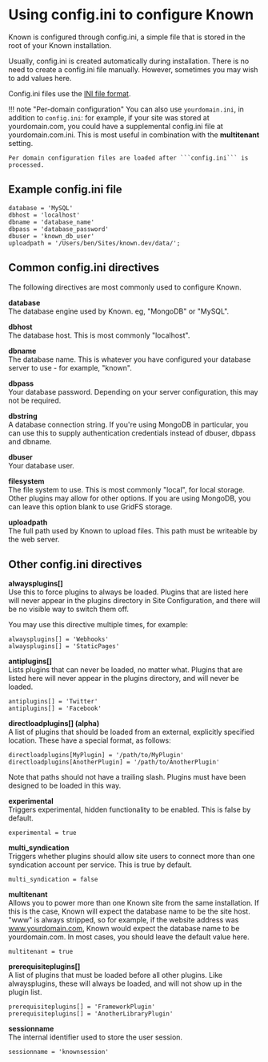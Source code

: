 # Using config.ini to configure Known

Known is configured through config.ini, a simple file that is stored in the root of your Known installation.

Usually, config.ini is created automatically during installation. There is no need to create a config.ini file manually.
However, sometimes you may wish to add values here.

Config.ini files use the [INI file format](https://en.wikipedia.org/wiki/INI_file).

!!! note "Per-domain configuration"
    You can also use ```yourdomain.ini```, in addition to ```config.ini```: for example, if your site was stored at yourdomain.com, you could have a supplemental
    config.ini file at yourdomain.com.ini. This is most useful in combination with the **multitenant** setting. 

    Per domain configuration files are loaded after ```config.ini``` is processed.

## Example config.ini file

    database = 'MySQL'
    dbhost = 'localhost'
    dbname = 'database_name'
    dbpass = 'database_password'
    dbuser = 'known_db_user'
    uploadpath = '/Users/ben/Sites/known.dev/data/';

## Common config.ini directives

The following directives are most commonly used to configure Known.

**database**<br>
The database engine used by Known. eg, "MongoDB" or "MySQL".

**dbhost**<br>
The database host. This is most commonly "localhost".

**dbname**<br>
The database name. This is whatever you have configured your database server to use - for example, "known".

**dbpass**<br>
Your database password. Depending on your server configuration, this may not be required.

**dbstring**<br>
A database connection string. If you're using MongoDB in particular, you can use this to supply authentication
credentials instead of dbuser, dbpass and dbname.

**dbuser**<br>
Your database user.

**filesystem**<br>
The file system to use. This is most commonly "local", for local storage. Other plugins may allow for other options.
If you are using MongoDB, you can leave this option blank to use GridFS storage.

**uploadpath**<br>
The full path used by Known to upload files. This path must be writeable by the web server.

## Other config.ini directives

**alwaysplugins[]**<br>
Use this to force plugins to always be loaded. Plugins that are listed here will never appear in the plugins directory
in Site Configuration, and there will be no visible way to switch them off.

You may use this directive multiple times, for example:

    alwaysplugins[] = 'Webhooks'
    alwaysplugins[] = 'StaticPages'

**antiplugins[]**<br>
Lists plugins that can never be loaded, no matter what. Plugins that are listed here will never appear in the plugins
directory, and will never be loaded.

    antiplugins[] = 'Twitter'
    antiplugins[] = 'Facebook'

**directloadplugins[] (alpha)**<br>
A list of plugins that should be loaded from an external, explicitly specified location. These have a special format,
as follows:

    directloadplugins[MyPlugin] = '/path/to/MyPlugin'
    directloadplugins[AnotherPlugin] = '/path/to/AnotherPlugin'

Note that paths should not have a trailing slash. Plugins must have been designed to be loaded in this way.

**experimental**<br>
Triggers experimental, hidden functionality to be enabled. This is false by default.

    experimental = true

**multi_syndication**<br>
Triggers whether plugins should allow site users to connect more than one syndication account per service. This is true
by default.

    multi_syndication = false

**multitenant**<br>
Allows you to power more than one Known site from the same installation. If this is the case, Known will expect the
database name to be the site host. "www" is always stripped, so for example, if the website address was www.yourdomain.com,
Known would expect the database name to be yourdomain.com. In most cases, you should leave the default value here.

    multitenant = true

**prerequisiteplugins[]**<br>
A list of plugins that must be loaded before all other plugins. Like alwaysplugins, these will always be loaded, and
will not show up in the plugin list.

    prerequisiteplugins[] = 'FrameworkPlugin'
    prerequisiteplugins[] = 'AnotherLibraryPlugin'

**sessionname**<br>
The internal identifier used to store the user session.

    sessionname = 'knownsession'
